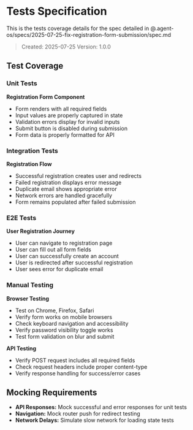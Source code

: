 # Tests Specification

This is the tests coverage details for the spec detailed in @.agent-os/specs/2025-07-25-fix-registration-form-submission/spec.md

> Created: 2025-07-25
> Version: 1.0.0

## Test Coverage

### Unit Tests

**Registration Form Component**
- Form renders with all required fields
- Input values are properly captured in state
- Validation errors display for invalid inputs
- Submit button is disabled during submission
- Form data is properly formatted for API

### Integration Tests

**Registration Flow**
- Successful registration creates user and redirects
- Failed registration displays error message
- Duplicate email shows appropriate error
- Network errors are handled gracefully
- Form remains populated after failed submission

### E2E Tests

**User Registration Journey**
- User can navigate to registration page
- User can fill out all form fields
- User can successfully create an account
- User is redirected after successful registration
- User sees error for duplicate email

### Manual Testing

**Browser Testing**
- Test on Chrome, Firefox, Safari
- Verify form works on mobile browsers
- Check keyboard navigation and accessibility
- Verify password visibility toggle works
- Test form validation on blur and submit

**API Testing**
- Verify POST request includes all required fields
- Check request headers include proper content-type
- Verify response handling for success/error cases

## Mocking Requirements

- **API Responses:** Mock successful and error responses for unit tests
- **Navigation:** Mock router push for redirect testing
- **Network Delays:** Simulate slow network for loading state tests